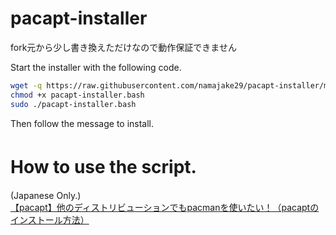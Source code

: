 # pacapt-installer
fork元から少し書き換えただけなので動作保証できません

Start the installer with the following code.  

```bash
wget -q https://raw.githubusercontent.com/namajake29/pacapt-installer/master/pacapt-installer.bash
chmod +x pacapt-installer.bash
sudo ./pacapt-installer.bash
```

Then follow the message to install.

# How to use the script.　
(Japanese Only.)   
[【pacapt】他のディストリビューションでもpacmanを使いたい！（pacaptのインストール方法）](https://qiita.com/Hayao0819/items/ad786915c5f1afabe187)
